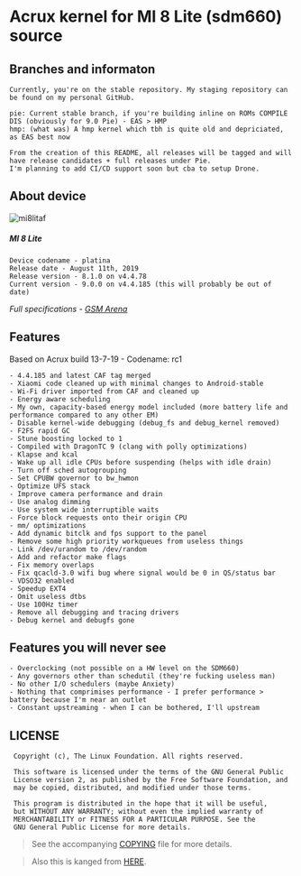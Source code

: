 # Acrux kernel for MI 8 Lite (sdm660) source

## Branches and informaton
```
Currently, you're on the stable repository. My staging repository can be found on my personal GitHub.

pie: Current stable branch, if you're building inline on ROMs COMPILE DIS (obviously for 9.0 Pie) - EAS > HMP
hmp: (what was) A hmp kernel which tbh is quite old and depriciated, as EAS best now

From the creation of this README, all releases will be tagged and will have release candidates + full releases under Pie.
I'm planning to add CI/CD support soon but cba to setup Drone.
```

## About device
![mi8litaf](https://telegra.ph/file/9178a36968f4a20820c7a.jpg)

##### MI 8 Lite
```
Device codename - platina
Release date - August 11th, 2019
Release version - 8.1.0 on v4.4.78
Current version - 9.0.0 on v4.4.185 (this will probably be out of date)
```
*Full specifications - [GSM Arena](https://www.gsmarena.com/xiaomi_mi_8_lite-9329.php)*

## Features
Based on Acrux build 13-7-19 - Codename: rc1
```
- 4.4.185 and latest CAF tag merged
- Xiaomi code cleaned up with minimal changes to Android-stable
- Wi-Fi driver imported from CAF and cleaned up
- Energy aware scheduling
- My own, capacity-based energy model included (more battery life and performance compared to any other EM)
- Disable kernel-wide debugging (debug_fs and debug_kernel removed)
- F2FS rapid GC 
- Stune boosting locked to 1
- Compiled with DragonTC 9 (clang with polly optimizations)
- Klapse and kcal
- Wake up all idle CPUs before suspending (helps with idle drain)
- Turn off sched autogrouping
- Set CPUBW governor to bw_hwmon
- Optimize UFS stack
- Improve camera performance and drain
- Use analog dimming
- Use system wide interruptible waits
- Force block requests onto their origin CPU
- mm/ optimizations
- Add dynamic bitclk and fps support to the panel
- Remove some high priority workqueues from useless things
- Link /dev/urandom to /dev/random
- Add and refactor make flags
- Fix memory overlaps
- Fix qcacld-3.0 wifi bug where signal would be 0 in QS/status bar
- VDSO32 enabled
- Speedup EXT4
- Omit useless dtbs
- Use 100Hz timer
- Remove all debugging and tracing drivers
- Debug kernel and debugfs gone
```

## Features you will never see
```
- Overclocking (not possible on a HW level on the SDM660)
- Any governors other than schedutil (they're fucking useless man)
- No other I/O schedulers (maybe Anxiety)
- Nothing that comprimises performance - I prefer performance > battery because I'm near an outlet
- Constant upstreaming - when I can be bothered, I'll upstream
```

## LICENSE
```
 Copyright (c), The Linux Foundation. All rights reserved.
 
 This software is licensed under the terms of the GNU General Public
 License version 2, as published by the Free Software Foundation, and
 may be copied, distributed, and modified under those terms.
 
 This program is distributed in the hope that it will be useful,
 but WITHOUT ANY WARRANTY; without even the implied warranty of
 MERCHANTABILITY or FITNESS FOR A PARTICULAR PURPOSE. See the
 GNU General Public License for more details.
```
> See the accompanying [COPYING](https://github.com/whoknowswhoiam/weebmsm8998-pie/blob/9.0/COPYING) file for more details.

> Also this is kanged from [HERE](https://github.com/whoknowswhoiam/weebmsm8998-pie/blob/README/README.md).
